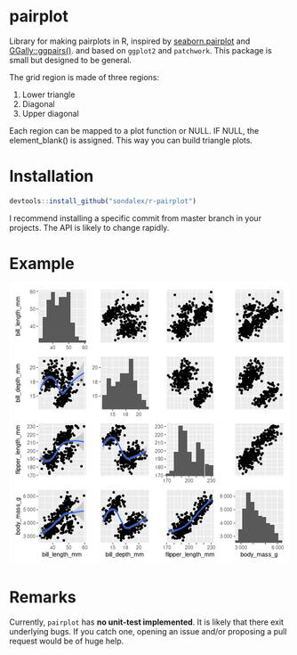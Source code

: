 # pairplot

Library for making pairplots in R, inspired by [seaborn.pairplot](https://seaborn.pydata.org/generated/seaborn.pairplot.html) and [GGally::ggpairs()](https://ggobi.github.io/ggally/reference/ggpairs.html).
and based on `ggplot2` and `patchwork`.
This package is small but designed to be general. 

The grid region is made of three regions:
1) Lower triangle
2) Diagonal
3) Upper diagonal

Each region can be mapped to a plot function or NULL.
IF NULL, the element_blank() is assigned. 
This way you can build triangle plots.

# Installation

```r
devtools::install_github("sondalex/r-pairplot")
```

I recommend installing a specific commit from master branch in your projects. 
The API is likely to change rapidly.

# Example

![](man/figures/unnamed-chunk-1-1.png)

# Remarks

Currently, `pairplot` has **no unit-test implemented**.
It is likely that there exit underlying bugs.
If you catch one, opening an issue and/or proposing a pull request
would be of huge help.
